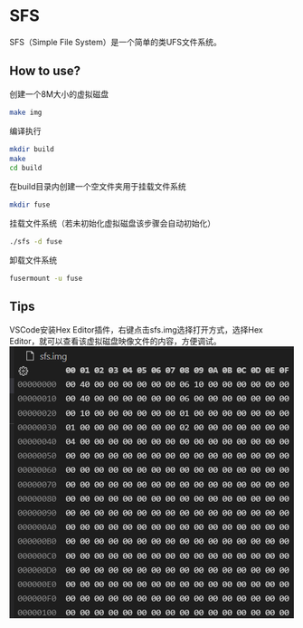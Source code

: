 # SFS

SFS（Simple File System）是一个简单的类UFS文件系统。

## How to use?

创建一个8M大小的虚拟磁盘

```bash
make img
```

编译执行

```bash
mkdir build
make
cd build
```

在build目录内创建一个空文件夹用于挂载文件系统

```bash
mkdir fuse
```

挂载文件系统（若未初始化虚拟磁盘该步骤会自动初始化）

```bash
./sfs -d fuse
```

卸载文件系统

```bash
fusermount -u fuse
```

## Tips

VSCode安装Hex Editor插件，右键点击sfs.img选择打开方式，选择Hex Editor，就可以查看该虚拟磁盘映像文件的内容，方便调试。
![image](img/sfsimg.png)